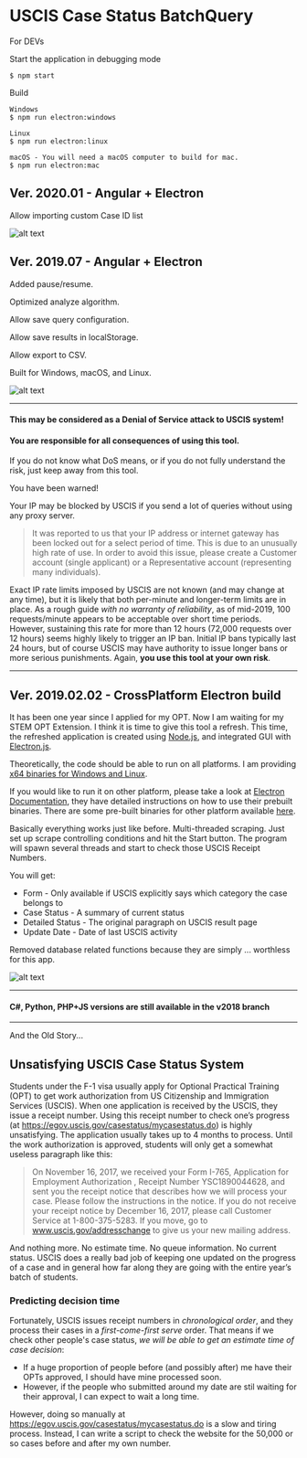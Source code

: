 # USCIS Case Status BatchQuery

For DEVs

Start the application in debugging mode
```
$ npm start
```

Build
```
Windows
$ npm run electron:windows

Linux
$ npm run electron:linux

macOS - You will need a macOS computer to build for mac.
$ npm run electron:mac
```
## Ver. 2020.01 - Angular + Electron

Allow importing custom Case ID list

![alt text](https://raw.githubusercontent.com/gentlespoon/USCIS-Case-Status-Checker/master/20200129-044214.jpg "Running in Windows, v2020.01.29")

## Ver. 2019.07 - Angular + Electron

Added pause/resume.

Optimized analyze algorithm.

Allow save query configuration.

Allow save results in localStorage.

Allow export to CSV.

Built for Windows, macOS, and Linux.


![alt text](https://raw.githubusercontent.com/gentlespoon/USCIS-Case-Status-Checker/master/20190711-224137.png "Running in Windows, v2019.07.11")

***

#### This may be considered as a Denial of Service attack to USCIS system!
#### You are responsible for all consequences of using this tool.
If you do not know what DoS means, or if you do not fully understand the risk, just keep away from this tool.

You have been warned!

Your IP may be blocked by USCIS if you send a lot of queries without using any proxy server.

> It was reported to us that your IP address or internet gateway has been locked out for a select period of time. This is due to an unusually high rate of use. In order to avoid this issue, please create a Customer account (single applicant) or a Representative account (representing many individuals).

Exact IP rate limits imposed by USCIS are not known (and may change at any time), but it is likely that both per-minute and longer-term limits are in place. As a rough guide *with no warranty of reliability*, as of mid-2019, 100 requests/minute appears to be acceptable over short time periods. However, sustaining this rate for more than 12 hours (72,000 requests over 12 hours) seems highly likely to trigger an IP ban. Initial IP bans typically last 24 hours, but of course USCIS may have authority to issue longer bans or more serious punishments. Again, **you use this tool at your own risk**.

***

## Ver. 2019.02.02 - CrossPlatform Electron build

It has been one year since I applied for my OPT. Now I am waiting for my STEM OPT Extension. I think it is time to give this tool a refresh. This time, the refreshed application is created using [Node.js](https://nodejs.org/en/), and integrated GUI with [Electron.js](https://electronjs.org/).

Theoretically, the code should be able to run on all platforms. I am providing [x64 binaries for Windows and Linux](https://github.com/gentlespoon/USCIS-Case-BatchQuery/releases).

If you would like to run it on other platform, please take a look at [Electron Documentation](https://electronjs.org/docs/tutorial/application-distribution), they have detailed instructions on how to use their prebuilt binaries. There are some pre-built binaries for other platform available [here](https://github.com/electron/electron/releases).

Basically everything works just like before. Multi-threaded scraping. Just set up scrape controlling conditions and hit the Start button. The program will spawn several threads and start to check those USCIS Receipt Numbers. 

You will get:
* Form - Only available if USCIS explicitly says which category the case belongs to
* Case Status - A summary of current status
* Detailed Status - The original paragraph on USCIS result page
* Update Date - Date of last USCIS activity

Removed database related functions because they are simply ... worthless for this app.

![alt text](https://raw.githubusercontent.com/gentlespoon/USCIS-Case-BatchQuery/v2019.02/2019-02-03-15-36-01.png "Running in Ubuntu")


***
#### C#, Python, PHP+JS versions are still available in the v2018 branch

***

And the Old Story...

## Unsatisfying USCIS Case Status System

Students under the F-1 visa usually apply for Optional Practical Training (OPT) to get work authorization from US Citizenship and Immigration Services (USCIS). When one application is received by the USCIS, they issue a receipt number. Using this receipt number to check one’s progress (at https://egov.uscis.gov/casestatus/mycasestatus.do) is highly unsatisfying. The application usually takes up to 4 months to process. Until the work authorization is approved, students will only get a somewhat useless paragraph like this:

> On November 16, 2017, we received your Form I-765, Application for Employment Authorization , Receipt Number YSC1890044628, and sent you the receipt notice that describes how we will process your case. Please follow the instructions in the notice. If you do not receive your receipt notice by December 16, 2017, please call Customer Service at 1-800-375-5283. If you move, go to www.uscis.gov/addresschange to give us your new mailing address.

And nothing more. No estimate time. No queue information. No current status. USCIS does a really bad job of keeping one updated on the progress of a case and in general how far along they are going with the entire year’s batch of students.

### Predicting decision time

Fortunately, USCIS issues receipt numbers in *chronological order*, and they process their cases in a *first-come-first serve* order. That means if we check other people's case status, *we will be able to get an estimate time of case decision*:

* If a huge proportion of people before (and possibly after) me have their OPTs approved, I should have mine processed soon.
* However, if the people who submitted around my date are stil waiting for their approval, I can expect to wait a long time.

However, doing so manually at https://egov.uscis.gov/casestatus/mycasestatus.do is a slow and tiring process. Instead, I can write a script to check the website for the 50,000 or so cases before and after my own number.


